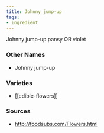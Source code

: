 ```yaml
---
title: Johnny jump-up
tags:
- ingredient
---
```

Johnny jump-up pansy OR violet

### Other Names

* Johnny jump-up

### Varieties

* [[edible-flowers]]

### Sources
* http://foodsubs.com/Flowers.html
